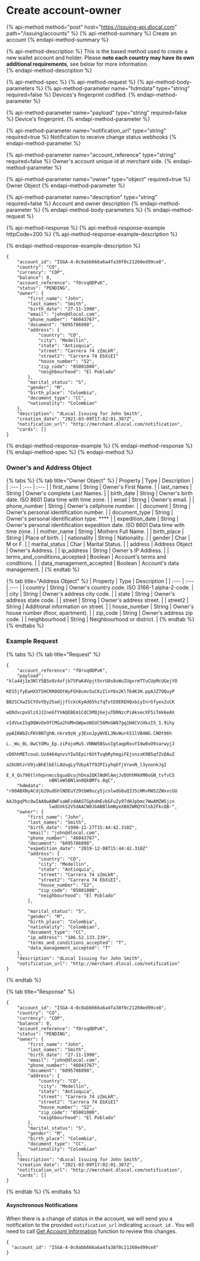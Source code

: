 # Create account-owner

{% api-method method="post" host="https://issuing-api.dlocal.com" path="/issuing/accounts" %}
{% api-method-summary %}
Create an account
{% endapi-method-summary %}

{% api-method-description %}
This is the based method used to create a new wallet account and holder. Please **note each country may have its own additional requirements**, see below for more information.  
{% endapi-method-description %}

{% api-method-spec %}
{% api-method-request %}
{% api-method-body-parameters %}
{% api-method-parameter name="hdmdata" type="string" required=false %}
Devices's fingerprint codified. 
{% endapi-method-parameter %}

{% api-method-parameter name="payload" type="string" required=false %}
Device's fingerprint.
{% endapi-method-parameter %}

{% api-method-parameter name="notification\_url" type="string" required=true %}
Notification to receive change status webhooks
{% endapi-method-parameter %}

{% api-method-parameter name="account\_reference" type="string" required=false %}
Owner's account unique id at merchant side. 
{% endapi-method-parameter %}

{% api-method-parameter name="owner" type="object" required=true %}
Owner Object
{% endapi-method-parameter %}

{% api-method-parameter name="description" type="string" required=false %}
Account and owner description
{% endapi-method-parameter %}
{% endapi-method-body-parameters %}
{% endapi-method-request %}

{% api-method-response %}
{% api-method-response-example httpCode=200 %}
{% api-method-response-example-description %}

{% endapi-method-response-example-description %}

```
{
    "account_id": "ISGA-4-0c0abb666a6a4fa38f0c21260ed99ce8",
    "country": "CO",
    "currency": "COP",
    "balance": 0,
    "account_reference": "fOrvqODPvK",
    "status": "PENDING",
    "owner": {
        "first_name": "John",
        "last_names": "Smith",
        "birth_date": "27-11-1990",
        "email": "john@dlocal.com",
        "phone_number": "46043767",
        "document": "6095786098",
        "address": {
            "country": "CO",
            "city": "Medellin",
            "state": "Antioquia",
            "street": "Carrera 74 zZmLkR",
            "street2": "Carrera 74 EbXiEI"
            "house_number": "52",
            "zip_code": "05001000",
            "neighbourhood": "El Poblado"
        },
        "marital_status": "S",
        "gender": "M",
        "birth_place": "Colombia",
        "document_type": "CC",
        "nationality": "Colombian"
    },
    "description": "dLocal Issuing for John Smith",
    "creation_date": "2021-03-09T17:02:01.307Z",
    "notification_url": "http://merchant.dlocal.com/notification",
    "cards": []
}
```
{% endapi-method-response-example %}
{% endapi-method-response %}
{% endapi-method-spec %}
{% endapi-method %}

### Owner's and Address Object

{% tabs %}
{% tab title="Owner Object" %}
| Property | Type | Description |
| :--- | :--- | :--- |
| first\_name | String | Owner's First Name.  |
| last\_names | String | Owner's complete Last Names.  |
| birth\_date | String | Owner's birth date. ISO 8601 Data time with time zone.  |
| email | String | Owner's email.  |
| phone\_number | String | Owner's cellphone number.   |
| document | String | Owner’s personal identification number.  |
| document\_type | String | Owner's personal identification type.  ****  |
| expedition\_date | String | Owner's personal identification expedition date. ISO 8601 Data time with time zone.  |
| mother\_name | String | Mothers Full Name.  |
| birth\_place | String | Place of birth.  |
| nationality | String | Nationality.  |
| gender | Char | M or F.  |
| marital\_status | Char | Marital Status. |
| address | Address Object | Owner's Address.  |
| ip\_address | String | Owner's IP Address.  |
| terms\_and\_conditions\_accepted | Boolean | Account's terms and conditions.   |
| data\_management\_accepted | Boolean | Account's data management.  |
{% endtab %}

{% tab title="Address Object" %}
| Property | Type | Description |
| :--- | :--- | :--- |
| country | String | Owner's country code. ISO 3166-1 alpha-2-code.  |
| city | String | Owner's address city code.  |
| state | String | Owner's address state code.  |
| street | String | Owner's address street.  |
| street2 | String | Additional information on street.  |
| house\_number | String | Owner's house number \(floor, apartment\).  |
| zip\_code | String | Owner's address zip code.  |
| neighbourhood | String | Neighbourhood or district.  |
{% endtab %}
{% endtabs %}

### Example Request

{% tabs %}
{% tab title="Request" %}
```text
{
    "account_reference": "fOrvqODPvK",
    "payload": "kla44j1e3NlY5BSo9z4ofjb75PaK4Vpjt5nrU8s8vWuIUgxrmTTuCUpMcUGejYO
                KES5jfyEwHXXTSHCRR0QOtWyFGh8cmvSuCKzIlnY6x2KlT64K3H.ppAJZ7OQuyP
                BB2SCXw2SCYOvYDy25adjjftckcKyAd65hz7qTvtE0EREHQxbiyInrGfyex2uCK
                wQ9dvcpxUlzXJJIneGfYVAQEBEm1CdC5MQjGejuTDRNzcPiAksecXF5iTmk6eAX
                vIdVuxISg0QWvOe9fCMGa2hUMnGWpwoNSUC56MnGW87gq1HACVcHkxI5_1.9ihy
                ppAIKWbZcFKV8NTghN.nkre9zH_y3ExnJpyWVEL3NvWurk51lVB4WG.CNOt96h
                L._Wu_0L.BwCtOMu_Ep.ziPajoMu5.VNNW5BSuxIgtaqpRxuYIdw0xO9sarwyjJ
                vDOhhMETcouU.Uz8464qnvvYIw5Epir6UtTvqbRyhmgiFEjsnzxK9B5qfZvQAuZ
                a2bU0tzrU9juBhElbElLAUugLyTUbyATf92PIiyhqOfjVrwxN_l3yoonkJgI
                E_X_Qs796tlnhqvnmccbguaDcujhDna2QKlNdHlAmjJvDOhhM4XM0oGN_tvfvCS
                nBNleW5BNlan0QkBMfs.8gC",
    "hdmdata": "rO0ABXNyACdjb20udGhlNDEuY29tbW9ucy5jcnlwdG8uQ3J5cHRvRW52ZWxvcGU
                AAJbgqPhc8wIAA0wABWFsaWFzdAASTGphdmEvbGFuZy9TdHJpbmc7WwAMZW5jcn
                lwdGVkS2V5dAACW0JbABBlbmNyeXB0ZWRQYXlsb2FkcQB-", 
    "owner": {
        "first_name": "John",
        "last_names": "Smith",
        "birth_date": "1990-11-27T15:44:42.310Z",
        "email": "john@dlocal.com",
        "phone_number": "46043767",
        "document": "6095786098",
        "expedition_date": "2019-12-08T15:44:42.310Z"
        "address": {
            "country": "CO",
            "city": "Medellin",
            "state": "Antioquia",
            "street": "Carrera 74 zZmLkR",
            "street2": "Carrera 74 EbXiEI",
            "house_number": "52",
            "zip_code": "05001000",
            "neighbourhood": "El Poblado"
        },
        
        "marital_status": "S",
        "gender": "M",
        "birth_place": "Colombia",
        "nationality": "Colombian",
        "document_type": "CC",
        "ip_address": "186.52.133.239",
        "terms_and_conditions_accepted": "T",
        "data_management_accepted": "T"
    },
    "description": "dLocal Issuing for John Smith",
    "notification_url": "http://merchant.dlocal.com/notification"
}
```
{% endtab %}

{% tab title="Response" %}
```text
{
    "account_id": "ISGA-4-0c0abb666a6a4fa38f0c21260ed99ce8",
    "country": "CO",
    "currency": "COP",
    "balance": 0,
    "account_reference": "fOrvqODPvK",
    "status": "PENDING",
    "owner": {
        "first_name": "John",
        "last_names": "Smith",
        "birth_date": "27-11-1990",
        "email": "john@dlocal.com",
        "phone_number": "46043767",
        "document": "6095786098",
        "address": {
            "country": "CO",
            "city": "Medellin",
            "state": "Antioquia",
            "street": "Carrera 74 zZmLkR",
            "street2": "Carrera 74 EbXiEI"
            "house_number": "52",
            "zip_code": "05001000",
            "neighbourhood": "El Poblado"
        },
        "marital_status": "S",
        "gender": "M",
        "birth_place": "Colombia",
        "document_type": "CC",
        "nationality": "Colombian"
    },
    "description": "dLocal Issuing for John Smith",
    "creation_date": "2021-03-09T17:02:01.307Z",
    "notification_url": "http://merchant.dlocal.com/notification",
    "cards": []
}
```
{% endtab %}
{% endtabs %}

#### Asynchronous Notifications

When there is a change of status in the account, we will send you a notification to the provided `notification_url` indicating `account_id` . You will need to call [Get Account Information]() function to review this changes.

```text
{ 
  "account_id": "ISGA-4-0c0abb666a6a4fa38f0c21260ed99ce8" 
}
```

